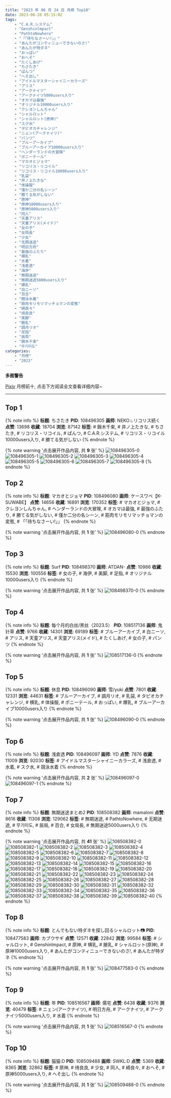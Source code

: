 ```yaml
---
title: "2023 年 06 月 24 日 月榜 Top10"
date: 2023-06-26 05:15:02
tags:
    - "C.A.R.システム"
    - "Genshinlmpact"
    - "PathtoNowhere"
    - "「「待ちなさーい!」」"
    - "あんたがコンティニューできないのさ!"
    - "あんたが特ダネ"
    - "おっぱい"
    - "おへそ"
    - "たくしあげ"
    - "ちさたき"
    - "ぱんつ"
    - "へそ出し"
    - "アイドルマスターシャイニーカラーズ"
    - "アリス"
    - "アークナイツ"
    - "アークナイツ5000users入り"
    - "オカマは最強"
    - "オリジナル10000users入り"
    - "クレヨンしんちゃん"
    - "シャルロット"
    - "シャルロット(原神)"
    - "スク水"
    - "タピオカチャレンジ"
    - "ニェン(アークナイツ)"
    - "パンツ"
    - "ブルーアーカイブ"
    - "ブルーアーカイブ10000users入り"
    - "ヘンダーランドの大冒険"
    - "ポニーテール"
    - "マカオとジョマ"
    - "リコリス・リコイル"
    - "リコリス・リコイル10000users入り"
    - "乳袋"
    - "井ノ上たきな"
    - "体操服"
    - "僅か二分の名シーン"
    - "勝てる気がしない"
    - "原神"
    - "原神10000users入り"
    - "原神5000users入り"
    - "同人"
    - "天童アリス"
    - "天童アリス(メイド)"
    - "女の子"
    - "女局長"
    - "少女"
    - "无期迷途"
    - "明日方舟"
    - "最強のふたり"
    - "横乳"
    - "水着"
    - "浅倉透"
    - "海伊"
    - "無期迷途"
    - "無期迷途5000users入り"
    - "爆乳"
    - "白ニーソ"
    - "百合"
    - "競泳水着"
    - "筋肉モリモリマッチョマンの変態"
    - "綺良々"
    - "绮良良"
    - "美脚"
    - "腋乳"
    - "調月リオ"
    - "足指"
    - "辰局"
    - "錦木千束"
    - "무기미도"
categories:
    - "月榜"
    - "2023"
---
```


<i class="fa fa-triangle-exclamation"></i>**多图警告**<i class="fa fa-triangle-exclamation"></i>

[Pixiv](https://www.pixiv.net/) 月榜前十, 点击下方阅读全文查看详细内容~

<!-- more -->

---

## Top 1

{% note info %}
**标题**: ちさたき
**PID**: 108496305 **画师**: NEKO♨リコリス続く
**点赞**: 13698 **收藏**: 18704 **浏览**: 87142
**标签**: # 錦木千束, # 井ノ上たきな, # ちさたき, # リコリス・リコイル, # ぱんつ, # C.A.R.システム, # リコリス・リコイル10000users入り, # 勝てる気がしない
{% endnote %}

{% note warning '点击展开作品内容, 共 **9** 张' %}
![108496305-0](https://i.pixiv.re/img-original/img/2023/06/06/01/12/12/108496305_p0.jpg)
![108496305-1](https://i.pixiv.re/img-original/img/2023/06/06/01/12/12/108496305_p1.jpg)
![108496305-2](https://i.pixiv.re/img-original/img/2023/06/06/01/12/12/108496305_p2.jpg)
![108496305-3](https://i.pixiv.re/img-original/img/2023/06/06/01/12/12/108496305_p3.jpg)
![108496305-4](https://i.pixiv.re/img-original/img/2023/06/06/01/12/12/108496305_p4.jpg)
![108496305-5](https://i.pixiv.re/img-original/img/2023/06/06/01/12/12/108496305_p5.jpg)
![108496305-6](https://i.pixiv.re/img-original/img/2023/06/06/01/12/12/108496305_p6.jpg)
![108496305-7](https://i.pixiv.re/img-original/img/2023/06/06/01/12/12/108496305_p7.jpg)
![108496305-8](https://i.pixiv.re/img-original/img/2023/06/06/01/12/12/108496305_p8.jpg)
{% endnote %}

## Top 2

{% note info %}
**标题**: マカオとジョマ
**PID**: 108496080 **画师**: ケースワベ【K-SUWABE】
**点赞**: 14656 **收藏**: 16891 **浏览**: 170352
**标签**: # マカオとジョマ, # クレヨンしんちゃん, # ヘンダーランドの大冒険, # オカマは最強, # 最強のふたり, # 勝てる気がしない, # 僅か二分の名シーン, # 筋肉モリモリマッチョマンの変態, # 「「待ちなさーい!」」
{% endnote %}

{% note warning '点击展开作品内容, 共 **1** 张' %}
![108496080-0](https://i.pixiv.re/img-original/img/2023/05/28/00/01/13/108496080_p0.jpg)
{% endnote %}

## Top 3

{% note info %}
**标题**: Surf
**PID**: 108498370 **画师**: ATDAN-
**点赞**: 10986 **收藏**: 15530 **浏览**: 100556
**标签**: # 女の子, # 海伊, # 美脚, # 足指, # オリジナル10000users入り
{% endnote %}

{% note warning '点击展开作品内容, 共 **1** 张' %}
![108498370-0](https://i.pixiv.re/img-original/img/2023/05/28/17/34/16/108498370_p0.jpg)
{% endnote %}

## Top 4

{% note info %}
**标题**: 每个月的白丝/黑丝（2023.5）
**PID**: 108517136 **画师**: 鬼针草
**点赞**: 9766 **收藏**: 14301 **浏览**: 69189
**标签**: # ブルーアーカイブ, # 白ニーソ, # アリス, # 天童アリス, # 天童アリス(メイド), # たくしあげ, # 女の子, # パンツ
{% endnote %}

{% note warning '点击展开作品内容, 共 **1** 张' %}
![108517136-0](https://i.pixiv.re/img-original/img/2023/05/28/18/18/07/108517136_p0.jpg)
{% endnote %}

## Top 5

{% note info %}
**标题**: 休息
**PID**: 108496090 **画师**: 雪/yuki
**点赞**: 7801 **收藏**: 12331 **浏览**: 44631
**标签**: # ブルーアーカイブ, # 調月リオ, # 乳袋, # タピオカチャレンジ, # 横乳, # 体操服, # ポニーテール, # おっぱい, # 爆乳, # ブルーアーカイブ10000users入り
{% endnote %}

{% note warning '点击展开作品内容, 共 **1** 张' %}
![108496090-0](https://i.pixiv.re/img-original/img/2023/05/28/00/01/17/108496090_p0.jpg)
{% endnote %}

## Top 6

{% note info %}
**标题**: 浅倉透
**PID**: 108496097 **画师**: YD
**点赞**: 7876 **收藏**: 11009 **浏览**: 92030
**标签**: # アイドルマスターシャイニーカラーズ, # 浅倉透, # 水着, # スク水, # 競泳水着
{% endnote %}

{% note warning '点击展开作品内容, 共 **2** 张' %}
![108496097-0](https://i.pixiv.re/img-original/img/2023/05/28/00/01/20/108496097_p0.jpg)
![108496097-1](https://i.pixiv.re/img-original/img/2023/05/28/00/01/20/108496097_p1.jpg)
{% endnote %}

## Top 7

{% note info %}
**标题**: 無期迷途まとめ2
**PID**: 108508382 **画师**: mamaloni
**点赞**: 8616 **收藏**: 11308 **浏览**: 129062
**标签**: # 無期迷途, # PathtoNowhere, # 无期迷途, # 무기미도, # 辰局, # 百合, # 女局長, # 無期迷途5000users入り
{% endnote %}

{% note warning '点击展开作品内容, 共 **41** 张' %}
![108508382-0](https://i.pixiv.re/img-original/img/2023/05/28/12/10/56/108508382_p0.png)
![108508382-1](https://i.pixiv.re/img-original/img/2023/05/28/12/10/56/108508382_p1.png)
![108508382-2](https://i.pixiv.re/img-original/img/2023/05/28/12/10/56/108508382_p2.png)
![108508382-3](https://i.pixiv.re/img-original/img/2023/05/28/12/10/56/108508382_p3.png)
![108508382-4](https://i.pixiv.re/img-original/img/2023/05/28/12/10/56/108508382_p4.png)
![108508382-5](https://i.pixiv.re/img-original/img/2023/05/28/12/10/56/108508382_p5.png)
![108508382-6](https://i.pixiv.re/img-original/img/2023/05/28/12/10/56/108508382_p6.png)
![108508382-7](https://i.pixiv.re/img-original/img/2023/05/28/12/10/56/108508382_p7.png)
![108508382-8](https://i.pixiv.re/img-original/img/2023/05/28/12/10/56/108508382_p8.png)
![108508382-9](https://i.pixiv.re/img-original/img/2023/05/28/12/10/56/108508382_p9.png)
![108508382-10](https://i.pixiv.re/img-original/img/2023/05/28/12/10/56/108508382_p10.png)
![108508382-11](https://i.pixiv.re/img-original/img/2023/05/28/12/10/56/108508382_p11.png)
![108508382-12](https://i.pixiv.re/img-original/img/2023/05/28/12/10/56/108508382_p12.png)
![108508382-13](https://i.pixiv.re/img-original/img/2023/05/28/12/10/56/108508382_p13.png)
![108508382-14](https://i.pixiv.re/img-original/img/2023/05/28/12/10/56/108508382_p14.png)
![108508382-15](https://i.pixiv.re/img-original/img/2023/05/28/12/10/56/108508382_p15.png)
![108508382-16](https://i.pixiv.re/img-original/img/2023/05/28/12/10/56/108508382_p16.png)
![108508382-17](https://i.pixiv.re/img-original/img/2023/05/28/12/10/56/108508382_p17.png)
![108508382-18](https://i.pixiv.re/img-original/img/2023/05/28/12/10/56/108508382_p18.png)
![108508382-19](https://i.pixiv.re/img-original/img/2023/05/28/12/10/56/108508382_p19.png)
![108508382-20](https://i.pixiv.re/img-original/img/2023/05/28/12/10/56/108508382_p20.png)
![108508382-21](https://i.pixiv.re/img-original/img/2023/05/28/12/10/56/108508382_p21.png)
![108508382-22](https://i.pixiv.re/img-original/img/2023/05/28/12/10/56/108508382_p22.png)
![108508382-23](https://i.pixiv.re/img-original/img/2023/05/28/12/10/56/108508382_p23.png)
![108508382-24](https://i.pixiv.re/img-original/img/2023/05/28/12/10/56/108508382_p24.png)
![108508382-25](https://i.pixiv.re/img-original/img/2023/05/28/12/10/56/108508382_p25.png)
![108508382-26](https://i.pixiv.re/img-original/img/2023/05/28/12/10/56/108508382_p26.png)
![108508382-27](https://i.pixiv.re/img-original/img/2023/05/28/12/10/56/108508382_p27.png)
![108508382-28](https://i.pixiv.re/img-original/img/2023/05/28/12/10/56/108508382_p28.png)
![108508382-29](https://i.pixiv.re/img-original/img/2023/05/28/12/10/56/108508382_p29.png)
![108508382-30](https://i.pixiv.re/img-original/img/2023/05/28/12/10/56/108508382_p30.png)
![108508382-31](https://i.pixiv.re/img-original/img/2023/05/28/12/10/56/108508382_p31.png)
![108508382-32](https://i.pixiv.re/img-original/img/2023/05/28/12/10/56/108508382_p32.png)
![108508382-33](https://i.pixiv.re/img-original/img/2023/05/28/12/10/56/108508382_p33.png)
![108508382-34](https://i.pixiv.re/img-original/img/2023/05/28/12/10/56/108508382_p34.png)
![108508382-35](https://i.pixiv.re/img-original/img/2023/05/28/12/10/56/108508382_p35.png)
![108508382-36](https://i.pixiv.re/img-original/img/2023/05/28/12/10/56/108508382_p36.png)
![108508382-37](https://i.pixiv.re/img-original/img/2023/05/28/12/10/56/108508382_p37.png)
![108508382-38](https://i.pixiv.re/img-original/img/2023/05/28/12/10/56/108508382_p38.png)
![108508382-39](https://i.pixiv.re/img-original/img/2023/05/28/12/10/56/108508382_p39.png)
![108508382-40](https://i.pixiv.re/img-original/img/2023/05/28/12/10/56/108508382_p40.png)
{% endnote %}

## Top 8

{% note info %}
**标题**: とんでもない特ダネを探し回るシャルロット📷
**PID**: 108477583 **画师**: カブウサギ
**点赞**: 12571 **收藏**: 22842 **浏览**: 99584
**标签**: # シャルロット, # Genshinlmpact, # 原神, # 横乳, # 腋乳, # シャルロット(原神), # 原神10000users入り, # あんたがコンティニューできないのさ!, # あんたが特ダネ
{% endnote %}

{% note warning '点击展开作品内容, 共 **1** 张' %}
![108477583-0](https://i.pixiv.re/img-original/img/2023/05/27/12/07/35/108477583_p0.jpg)
{% endnote %}

## Top 9

{% note info %}
**标题**: 年
**PID**: 108516567 **画师**: 儒宅
**点赞**: 6438 **收藏**: 9376 **浏览**: 40479
**标签**: # ニェン(アークナイツ), # 明日方舟, # アークナイツ, # アークナイツ5000users入り, # 水着
{% endnote %}

{% note warning '点击展开作品内容, 共 **1** 张' %}
![108516567-0](https://i.pixiv.re/img-original/img/2023/05/28/18/00/13/108516567_p0.jpg)
{% endnote %}

## Top 10

{% note info %}
**标题**: 猫猫:D
**PID**: 108509488 **画师**: SWKL:D
**点赞**: 5369 **收藏**: 8365 **浏览**: 32862
**标签**: # 原神, # 绮良良, # 少女, # 同人, # 綺良々, # おへそ, # 原神5000users入り, # へそ出し
{% endnote %}

{% note warning '点击展开作品内容, 共 **1** 张' %}
![108509488-0](https://i.pixiv.re/img-original/img/2023/05/28/13/02/59/108509488_p0.jpg)
{% endnote %}
